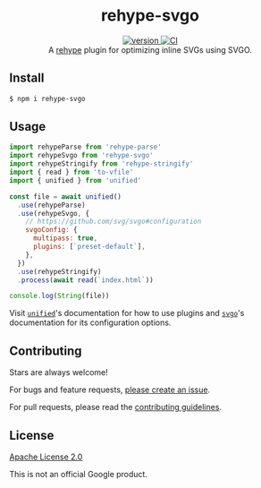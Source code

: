 <h1 align="center">
  rehype-svgo
</h1>

<div align="center">
  <a href="https://npmjs.org/package/rehype-svgo">
    <img src="https://badgen.net/npm/v/rehype-svgo" alt="version" />
  </a>
  <a href="https://github.com/TomerAberbach/rehype-svgo/actions">
    <img src="https://github.com/TomerAberbach/rehype-svgo/workflows/CI/badge.svg" alt="CI" />
  </a>
</div>

<div align="center">
  A <a href="https://github.com/rehypejs/rehype">rehype</a> plugin for optimizing inline SVGs using SVGO.
</div>

## Install

```sh
$ npm i rehype-svgo
```

## Usage

```js
import rehypeParse from 'rehype-parse'
import rehypeSvgo from 'rehype-svgo'
import rehypeStringify from 'rehype-stringify'
import { read } from 'to-vfile'
import { unified } from 'unified'

const file = await unified()
  .use(rehypeParse)
  .use(rehypeSvgo, {
    // https://github.com/svg/svgo#configuration
    svgoConfig: {
      multipass: true,
      plugins: [`preset-default`],
    },
  })
  .use(rehypeStringify)
  .process(await read(`index.html`))

console.log(String(file))
```

Visit [`unified`](https://github.com/unifiedjs/unified)'s documentation for how
to use plugins and [`svgo`](https://github.com/svg/svgo#configuration)'s
documentation for its configuration options.

## Contributing

Stars are always welcome!

For bugs and feature requests,
[please create an issue](https://github.com/TomerAberbach/rehype-svgo/issues/new).

For pull requests, please read the
[contributing guidelines](https://github.com/TomerAberbach/rehype-svgo/blob/main/contributing.md).

## License

[Apache License 2.0](https://github.com/TomerAberbach/rehype-svgo/blob/main/license)

This is not an official Google product.
